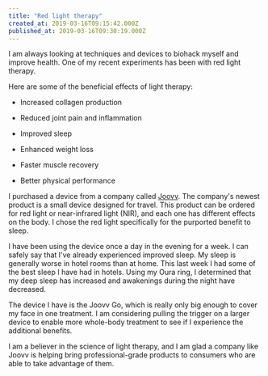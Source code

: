 ```yaml
---
title: "Red light therapy"
created_at: 2019-03-16T09:15:42.000Z
published_at: 2019-03-16T09:30:19.000Z
---
```

I am always looking at techniques and devices to biohack myself and improve health. One of my recent experiments has been with red light therapy.

Here are some of the beneficial effects of light therapy:

*   Increased collagen production  
    
*   Reduced joint pain and inflammation
*   Improved sleep
*   Enhanced weight loss
*   Faster muscle recovery
*   Better physical performance

I purchased a device from a company called [Joovv](https://joovv.com). The company's newest product is a small device designed for travel. This product can be ordered for red light or near-infrared light (NIR), and each one has different effects on the body. I chose the red light specifically for the purported benefit to sleep.

I have been using the device once a day in the evening for a week. I can safely say that I've already experienced improved sleep. My sleep is generally worse in hotel rooms than at home. This last week I had some of the best sleep I have had in hotels. Using my Oura ring, I determined that my deep sleep has increased and awakenings during the night have decreased. 

The device I have is the Joovv Go, which is really only big enough to cover my face in one treatment. I am considering pulling the trigger on a larger device to enable more whole-body treatment to see if I experience the additional benefits. 

I am a believer in the science of light therapy, and I am glad a company like Joovv is helping bring professional-grade products to consumers who are able to take advantage of them.
